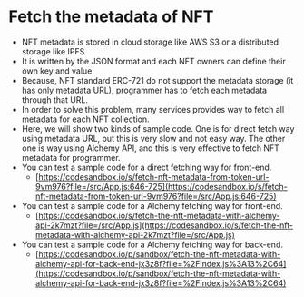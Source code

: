 # Fetch the metadata of NFT

* NFT metadata is stored in cloud storage like AWS S3 or a distributed storage like IPFS.
* It is written by the JSON format and each NFT owners can define their own key and value.
* Because, NFT standard ERC-721 do not support the metadata storage (it has only metadata URL), programmer has to fetch each metadata through that URL.
* In order to solve this problem, many services provides way to fetch all metadata for each NFT collection.
* Here, we will show two kinds of sample code. One is for direct fetch way using metadata URL, but this is very slow and not easy way. The other one is way using Alchemy API, and this is very effective to fetch NFT metadata for programmer.
* You can test a sample code for a direct fetching way for front-end.
  * [https://codesandbox.io/s/fetch-nft-metadata-from-token-url-9vm976?file=/src/App.js:646-725](https://codesandbox.io/s/fetch-nft-metadata-from-token-url-9vm976?file=/src/App.js:646-725)
* You can test a sample code for a Alchemy fetching way for front-end.
  * [https://codesandbox.io/s/fetch-the-nft-metadata-with-alchemy-api-2k7mzt?file=/src/App.js](https://codesandbox.io/s/fetch-the-nft-metadata-with-alchemy-api-2k7mzt?file=/src/App.js)
* You can test a sample code for a Alchemy fetching way for back-end.
  * [https://codesandbox.io/p/sandbox/fetch-the-nft-metadata-with-alchemy-api-for-back-end-jx3z8f?file=%2Findex.js%3A13%2C64](https://codesandbox.io/p/sandbox/fetch-the-nft-metadata-with-alchemy-api-for-back-end-jx3z8f?file=%2Findex.js%3A13%2C64)
